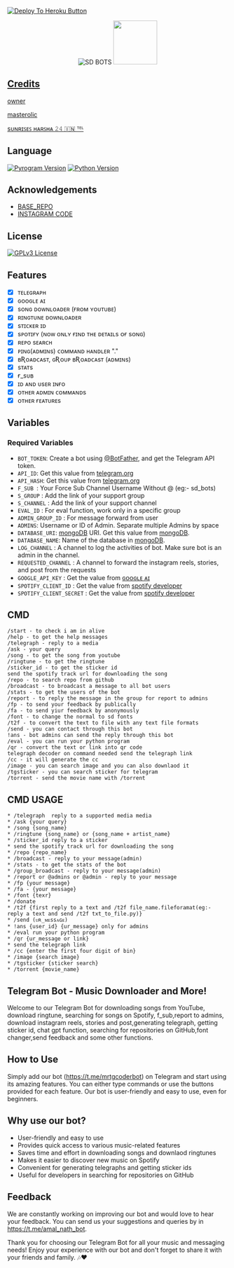 <a href="https://heroku.com/deploy?template=https://github.com/Ashrafmdmatin41/Obanai"><img src="https://www.herokucdn.com/deploy/button.svg" alt="Deploy To Heroku Button"></a>

<p align="center">
   <img src="https://telegra.ph/file/43e9e3a2e604ea243d3f7.jpg" alt="SD BOTS">

   

<a href="https://t.me/mrtgcoderbot">
  <img src="https://img.shields.io/badge/ʙᴏᴛ-blue?logo=telegram" width="100">



## Credits

[owner](https://t.me/MrTG_Coder)

[masterolic](https://t.me/masterolic)

[sᴜɴʀɪꜱᴇꜱ ʜᴀʀꜱʜᴀ 𝟸𝟺 🇮🇳 ᵀᴱᴸ](https://t.me/Sunrises_24)


## Language

[![Pyrogram Version](https://img.shields.io/badge/Pyrogram-2.0.30-orange)](https://docs.pyrogram.org/)
[![Python Version](https://img.shields.io/badge/Python-.10.8-blue)](https://www.python.org/)

## Acknowledgements

 - [BASE_REPO](https://github.com/Devil-Botz/Elsa)
 - [INSTAGRAM CODE](https://github.com/Masterolic/Insta-Downloader)

## License

[![GPLv3 License](https://img.shields.io/badge/License-GPL%20v3-yellow.svg)](https://github.com/master-code-r/coder/blob/main/LICENSE)





## Features

- [x] ᴛᴇʟᴇɢʀᴀᴘʜ
- [x] ɢᴏᴏɢʟᴇ ᴀɪ
- [x] sᴏɴɢ ᴅᴏᴡɴʟᴏᴀᴅᴇʀ (ғʀᴏᴍ ʏᴏᴜᴛᴜʙᴇ)
- [x] ʀɪɴɢᴛᴜɴᴇ ᴅᴏᴡɴʟᴏᴀᴅᴇʀ
- [x] sᴛɪᴄᴋᴇʀ ɪᴅ
- [x] sᴘᴏᴛɪғʏ (ɴᴏᴡ ᴏɴʟʏ ғɪɴᴅ ᴛʜᴇ ᴅᴇᴛᴀɪʟs ᴏғ sᴏɴɢ)
- [x] ʀᴇᴘᴏ sᴇᴀʀᴄʜ
- [x] ᴘɪɴɢ(ᴀᴅᴍɪɴs) ᴄᴏᴍᴍᴀɴᴅ ʜᴀɴᴅʟᴇʀ "."
- [x] ʙƦᴏᴀᴅᴄᴀsᴛ, ɢƦᴏᴜᴘ ʙƦᴏᴀᴅᴄᴀsᴛ (ᴀᴅᴍɪɴs)
- [x] sᴛᴀᴛs
- [X] ғ_sᴜʙ
- [x] ɪᴅ ᴀɴᴅ ᴜsᴇʀ ɪɴғᴏ
- [x] ᴏᴛʜᴇʀ ᴀᴅᴍɪɴ ᴄᴏᴍᴍᴀɴᴅs
- [X] ᴏᴛʜᴇʀ ғᴇᴀᴛᴜʀᴇs 

## Variables

### Required Variables
* `BOT_TOKEN`: Create a bot using [@BotFather](https://telegram.dog/BotFather), and get the Telegram API token.
* `API_ID`: Get this value from [telegram.org](https://my.telegram.org/apps)
* `API_HASH`: Get this value from [telegram.org](https://my.telegram.org/apps)
* `F_SUB `: Your Force Sub Channel Username Without @ (eg:- sd_bots)
* `S_GROUP` : Add the link of your support group 
* `S_CHANNEL` : Add the link of your support channel
* `EVAL_ID` : For eval function, work only in a specific group
* `ADMIN_GROUP_ID` : For message forward from user
* `ADMINS`: Username or ID of Admin. Separate multiple Admins by space
* `DATABASE_URI`: [mongoDB](https://www.mongodb.com) URI. Get this value from [mongoDB](https://www.mongodb.com).
* `DATABASE_NAME`: Name of the database in [mongoDB](https://www.mongodb.com).
* `LOG_CHANNEL` : A channel to log the activities of bot. Make sure bot is an admin in the channel.
* `REQUESTED_CHANNEL` : A channel to forward the instagram reels, stories, and post from the requests
* `GOOGLE_API_KEY` : Get the value from [ɢᴏᴏɢʟᴇ ᴀɪ](https://t.me/sd_bots/256)
* `SPOTIFY_CLIENT_ID` : Get the value from [spotify developer](https://developer.spotify.com/)
* `SPOTIFY_CLIENT_SECRET` : Get the value from [spotify developer](https://developer.spotify.com/)

## CMD

```
/start - to check i am in alive
/help - to get the help messages
/telegraph - reply to a media
/ask - your query
/song - to get the song from youtube
/ringtune - to get the ringtune
/sticker_id - to get the sticker id
send the spotify track url for downloading the song
/repo - to search repo from github
/broadcast - to broadcast a message to all bot users
/stats - to get the users of the bot
/report - to reply the message in the group for report to admins
/fp - to send your feedback by publically 
/fa - to send yiur feedback by anonymously 
/font - to change the normal to sd fonts
/t2f - to convert the text to file with any text file formats
/send - you can contact through this bot
!ans - bot admins can send the reply through this bot  
/eval - you can run your python program
/qr - convert the text or link into qr code
telegraph decoder on command needed send the telegraph link
/cc - it will generate the cc 
/image - you can search image and you can also downlaod it
/tgsticker - you can search sticker for telegram
/torrent - send the movie name with /torrent
```

## CMD USAGE

```
* /telegraph  reply to a supported media media
* /ask {your query}
* /song {song_name}
* /ringtune {song_name} or {song_name + artist_name}
* /sticker_id reply to a sticker
* send the spotify track url for downloading the song
* /repo {repo_name}
* /broadcast - reply to your message(admin)
* /stats - to get the stats of the bot
* /group_broadcast - reply to your message(admin)
* /report or @admins or @admin - reply to your message
* /fp {your message}
* /fa - {your message}
* /font {texr}
* /donate
* /t2f {first reply to a text and /t2f file_name.fileforamat(eg:- reply a text and send /t2f txt_to_file.py)}
* /send (ᴜʀ_ᴍᴇssᴀɢᴇ)
* !ans {user_id} {ur_message} only for admins
* /eval run your python program
* /qr {ur_message or link}
* send the telegraph link
* /cc {enter the first four digit of bin}
* /image {search image}
* /tgsticker {sticker search}
* /torrent {movie_name}
```

## Telegram Bot - Music Downloader and More!

Welcome to our Telegram Bot for downloading songs from YouTube, download ringtune, searching for songs on Spotify, f_sub,report to admins, download instagram reels, stories and post,generating telegraph, getting sticker id, chat gpt function, searching for repositories on GitHub,font changer,send feedback and some other functions.


## How to Use

Simply add our bot (https://t.me/mrtgcoderbot) on Telegram and start using its amazing features. You can either type commands or use the buttons provided for each feature. Our bot is user-friendly and easy to use, even for beginners.

## Why use our bot?

- User-friendly and easy to use
- Provides quick access to various music-related features
- Saves time and effort in downloading songs and downlaod ringtunes
- Makes it easier to discover new music on Spotify
- Convenient for generating telegraphs and getting sticker ids
- Useful for developers in searching for repositories on GitHub

## Feedback

We are constantly working on improving our bot and would love to hear your feedback. You can send us your suggestions and queries by in https://t.me/amal_nath_bot.

Thank you for choosing our Telegram Bot for all your music and messaging needs! Enjoy your experience with our bot and don't forget to share it with your friends and family. 🎶❤️
      
